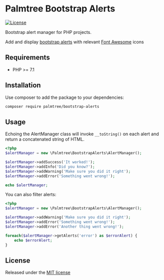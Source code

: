 # Palmtree Bootstrap Alerts

[![License](http://img.shields.io/packagist/l/palmtree/bootstrap-alerts.svg)](LICENSE)

Bootstrap alert manager for PHP projects.

Add and display [bootstrap alerts](https://getbootstrap.com/docs/4.1/components/alerts/) with relevant [Font Awesome](https://fontawesome.com/icons) icons

## Requirements
* PHP >= 7.1

## Installation

Use composer to add the package to your dependencies:
```bash
composer require palmtree/bootstrap-alerts
```

## Usage

Echoing the AlertManager class will invoke `__toString()` on each alert and return a concatenated string of HTML.

```php
<?php
$alertManager = new \Palmtree\BootstrapAlerts\AlertManager();

$alertManager->addSuccess('It worked!');
$alertManager->addInfo('Did you know?');
$alertManager->addWarning('Make sure you did it right');
$alertManager->addError('Something went wrong!');

echo $alertManager;
```

You can also filter alerts:
```php
<?php
$alertManager = new \Palmtree\BootstrapAlerts\AlertManager();

$alertManager->addWarning('Make sure you did it right');
$alertManager->addError('Something went wrong!');
$alertManager->addError('Another thing went wrong!');

foreach($alertManager->getAlerts('error') as $errorAlert) {
    echo $errorAlert;
}
```

## License

Released under the [MIT license](LICENSE)
